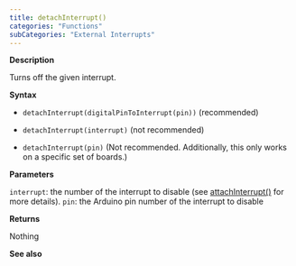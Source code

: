 ```yaml
---
title: detachInterrupt()
categories: "Functions"
subCategories: "External Interrupts"
---
```


**Description**

Turns off the given interrupt.

**Syntax**

-   `detachInterrupt(digitalPinToInterrupt(pin))` (recommended)

-   `detachInterrupt(interrupt)` (not recommended)

-   `detachInterrupt(pin)` (Not recommended. Additionally, this only
    works on a specific set of boards.)

**Parameters**

`interrupt`: the number of the interrupt to disable (see
[attachInterrupt()](../attachinterrupt) for more details).
`pin`: the Arduino pin number of the interrupt to disable

**Returns**

Nothing

**See also**

